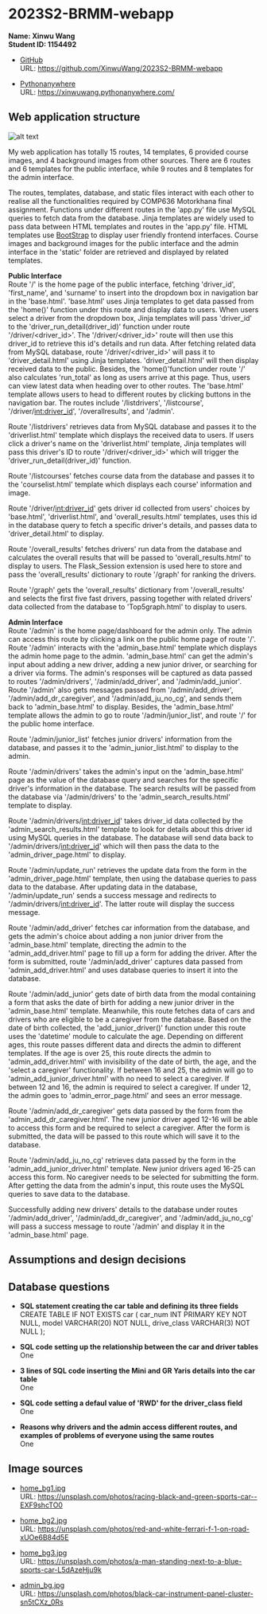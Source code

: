 # 2023S2-BRMM-webapp

**Name: Xinwu Wang**  
**Student ID: 1154492**

- [GitHub](https://github.com/XinwuWang/2023S2-BRMM-webapp)  
  URL: https://github.com/XinwuWang/2023S2-BRMM-webapp

* [Pythonanywhere](https://xinwuwang.pythonanywhere.com/)  
  URL: https://xinwuwang.pythonanywhere.com/

## Web application structure

![alt text](https://github.com/XinwuWang/2023S2-BRMM-webapp/blob/main/readme_images/webapp_srtucture.jpg "webapp structure")

My web application has totally 15 routes, 14 templates, 6 provided course images, and 4 background images from other sources. There are 6 routes and 6 templates for the public interface, while 9 routes and 8 templates for the admin interface.

The routes, templates, database, and static files interact with each other to realise all the functionalities required by COMP636 Motorkhana final assignment. Functions under different routes in the 'app.py' file use MySQL queries to fetch data from the database. Jinja templates are widely used to pass data between HTML templates and routes in the 'app.py' file. HTML templates use [BootStrap](https://getbootstrap.com/) to display user friendly frontend interfaces. Course images and background images for the public interface and the admin interface in the 'static' folder are retrieved and displayed by related templates.

**Public Interface**  
Route '/' is the home page of the public interface, fetching 'driver_id', 'first_name', and 'surname' to insert into the dropdown box in navigation bar in the 'base.html'. 'base.html' uses Jinja templates to get data passed from the 'home()' function under this route and display data to users. When users select a driver from the dropdown box, Jinja templates will pass 'driver_id' to the 'driver_run_detail(driver_id)' function under route '/driver/<driver_id>'. The '/driver/<driver_id>' route will then use this driver_id to retrieve this id's details and run data. After fetching related data from MySQL database, route '/driver/<driver_id>' will pass it to 'driver_detail.html' using Jinja templates. 'driver_detail.html' will then display received data to the public. Besides, the 'home()'function under route '/' also calculates 'run_total' as long as users arrive at this page. Thus, users can view latest data when heading over to other routes. The 'base.html' template allows users to head to different routes by clicking buttons in the navigation bar. The routes include '/listdrivers', '/listcourse', '/driver/<int:driver_id>', '/overallresults', and '/admin'.

Route '/listdrivers' retrieves data from MySQL database and passes it to the 'driverlist.html' template which displays the received data to users. If users click a driver's name on the 'driverlist.html' template, Jinja templates will pass this driver's ID to route '/driver/<driver_id>' which will trigger the 'driver_run_detail(driver_id)' function.

Route '/listcourses' fetches course data from the database and passes it to the 'courselist.html' template which displays each course' information and image.

Route '/driver/<int:driver_id>' gets driver id collected from users' choices by 'base.html', 'driverlist.html', and 'overall_results.html' templates, uses this id in the database query to fetch a specific driver's details, and passes data to 'driver_detail.html' to display.

Route '/overall_results' fetches drivers' run data from the database and calculates the overall results that will be passed to 'overall_results.html' to display to users. The Flask_Session extension is used here to store and pass the 'overall_results' dictionary to route '/graph' for ranking the drivers.

Route '/graph' gets the 'overall_results' dictionary from '/overall_results' and selects the first five fast drivers, passing together with related drivers' data collected from the database to 'Top5graph.html' to display to users.

**Admin Interface**  
Route '/admin' is the home page/dashboard for the admin only. The admin can access this route by clicking a link on the public home page of route '/'. Route '/admin' interacts with the 'admin_base.html' template which displays the admin home page to the admin. 'admin_base.html' can get the admin's input about adding a new driver, adding a new junior driver, or searching for a driver via forms. The admin's responses will be captured as data passed to routes '/admin/drivers', '/admin/add_driver', and '/admin/add_junior'. Route '/admin' also gets messages passed from '/admin/add_driver', '/admin/add_dr_caregiver', and '/admin/add_ju_no_cg', and sends them back to 'admin_base.html' to display. Besides, the 'admin_base.html' template allows the admin to go to route '/admin/junior_list', and route '/' for the public home interface.

Route '/admin/junior_list' fetches junior drivers' information from the database, and passes it to the 'admin_junior_list.html' to display to the admin.

Route '/admin/drivers' takes the admin's input on the 'admin_base.html' page as the value of the database query and searches for the specific driver's information in the database. The search results will be passed from the database via '/admin/drivers' to the 'admin_search_results.html' template to display.

Route '/admin/drivers/<int:driver_id>' takes driver_id data collected by the 'admin_search_results.html' template to look for details about this driver id using MySQL queries in the database. The database will send data back to '/admin/drivers/<int:driver_id>' which will then pass the data to the 'admin_driver_page.html' to display.

Route '/admin/update_run' retrieves the update data from the form in the 'admin_driver_page.html' template, then using the database queries to pass data to the database. After updating data in the database, '/admin/update_run' sends a success message and redirects to '/admin/drivers/<int:driver_id>'. The latter route will display the success message.

Route '/admin/add_driver' fetches car information from the database, and gets the admin's choice about adding a non junior driver from the 'admin_base.html' template, directing the admin to the 'admin_add_driver.html' page to fill up a form for adding the driver. After the form is submitted, route '/admin/add_driver' captures data passed from 'admin_add_driver.html' and uses database queries to insert it into the database.

Route '/admin/add_junior' gets date of birth data from the modal containing a form that asks the date of birth for adding a new junior driver in the 'admin_base.html' template. Meanwhile, this route fetches data of cars and drivers who are eligible to be a caregiver from the database. Based on the date of birth collected, the 'add_junior_driver()' function under this route uses the 'datetime' module to calculate the age. Depending on different ages, this route passes different data and directs the admin to different templates. If the age is over 25, this route directs the admin to 'admin_add_driver.html' with invisibility of the date of birth, the age, and the 'select a caregiver' functionality. If between 16 and 25, the admin will go to 'admin_add_junior_driver.html' with no need to select a caregiver. If between 12 and 16, the admin is required to select a caregiver. If under 12, the admin goes to 'admin_error_page.html' and sees an error message.

Route '/admin/add_dr_caregiver' gets data passed by the form from the 'admin_add_dr_caregiver.html'. The new junior driver aged 12-16 will be able to access this form and be required to select a caregiver. After the form is submitted, the data will be passed to this route which will save it to the database.

Route '/admin/add_ju_no_cg' retrieves data passed by the form in the 'admin_add_junior_driver.html' template. New junior drivers aged 16-25 can access this form. No caregiver needs to be selected for submitting the form. After getting the data from the admin's input, this route uses the MySQL queries to save data to the database.

Successfully adding new drivers' details to the database under routes '/admin/add_driver', '/admin/add_dr_caregiver', and '/admin/add_ju_no_cg' will pass a success message to route '/admin' and display it in the 'admin_base.html' page.

## Assumptions and design decisions

## Database questions

- **SQL statement creating the car table and defining its three fields**  
   CREATE TABLE IF NOT EXISTS car
  (
  car_num INT PRIMARY KEY NOT NULL,
  model VARCHAR(20) NOT NULL,
  drive_class VARCHAR(3) NOT NULL
  );

- **SQL code setting up the relationship between the car and driver tables**  
  One

- **3 lines of SQL code inserting the Mini and GR Yaris details into the car table**  
  One

- **SQL code setting a defaul value of 'RWD' for the driver_class field**  
  One

- **Reasons why drivers and the admin access different routes, and examples of problems of everyone using the same routes**  
  One

## Image sources

- [home_bg1.jpg](https://unsplash.com/photos/racing-black-and-green-sports-car--EXF9shcTO0)  
  URL: https://unsplash.com/photos/racing-black-and-green-sports-car--EXF9shcTO0

- [home_bg2.jpg](https://unsplash.com/photos/red-and-white-ferrari-f-1-on-road-xUOe6B84d5E)  
  URL: https://unsplash.com/photos/red-and-white-ferrari-f-1-on-road-xUOe6B84d5E

- [home_bg3.jpg](https://unsplash.com/photos/a-man-standing-next-to-a-blue-sports-car-L5dAzeHju9k)  
  URL: https://unsplash.com/photos/a-man-standing-next-to-a-blue-sports-car-L5dAzeHju9k

- [admin_bg.jpg](https://unsplash.com/photos/black-car-instrument-panel-cluster-sn5tCXz_0Rs)  
  URL: https://unsplash.com/photos/black-car-instrument-panel-cluster-sn5tCXz_0Rs
